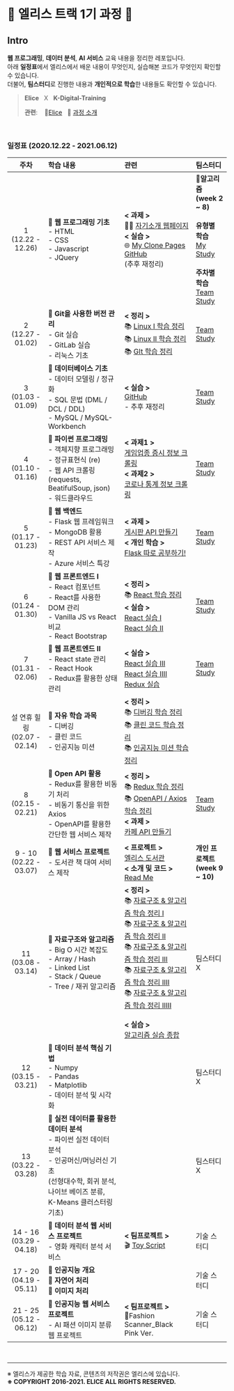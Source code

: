 # 🐇 엘리스 트랙 1기 과정 🐇

## Intro

**웹 프로그래밍**, **데이터 분석**,  **AI 서비스** 교육 내용을 정리한 레포입니다. <br>아래 **일정표**에서 엘리스에서 배운 내용이 무엇인지, 실습해본 코드가 무엇인지 확인할 수 있습니다. <br>더불어, **팀스터디**로 진행한 내용과 **개인적으로 학습**한 내용들도 확인할 수 있습니다.   

> **Elice** &nbsp; X &nbsp; **K-Digital-Training**
>
> **관련**: &nbsp;&nbsp; 🐇[Elice](https://elice.io/) &nbsp; 📖 [과정 소개](https://elicetrack.oopy.io/) 

<br/>

### 일정표 (2020.12.22 - 2021.06.12)

|               주차                | 학습 내용                                                    | 관련                                                         | 팀스터디                                                     |
| :-------------------------------: | :----------------------------------------------------------- | :----------------------------------------------------------- | :----------------------------------------------------------- |
|      1<br />(12.22 - 12.26)       | 🚩 **웹 프로그래밍 기초** <br /> - HTML <br />- CSS <br />- Javascript<br />- JQuery | **< 과제 >**<br /> 🙋‍♂️ [자기소개 웹페이지](http://bky373.kdt-gitlab.elice.io/about-me/) <br />**< 실습 >**<br />🌐 [My Clone Pages](http://bky373.kdt-gitlab.elice.io/clone-pages/index.html) <br /> [GitHub](https://github.com/bky373/elice-1st-racer/tree/master/week_01_Web_Programming_Basics)<br />(추후 재정리) | **📐알고리즘<br />(week 2 ~ 8)**<br /><br />**유형별 학습** <br />[My Study](https://kdt-gitlab.elice.io/bky373/algorithm-study)<br/><br />**주차별 학습** <br />[Team Study](https://kdt-gitlab.elice.io/soomin/algorithm_3)<br /> |
|      2<br />(12.27 - 01.02)       | 🚩 **Git을 사용한 버전 관리** <br />- Git 실습<br />- GitLab 실습 <br />- 리눅스 기초 | **< 정리 >**<br />📚 [Linux I 학습 정리](https://github.com/bky373/elice-1st-racer/blob/master/week_02_Linux_%26_Git/Linux_01.md)<br />📚 [Linux II 학습 정리](https://github.com/bky373/elice-1st-racer/blob/master/week_02_Linux_%26_Git/Linux_02.md)<br />📚 [GIt 학습 정리](https://github.com/bky373/elice-1st-racer/blob/master/week_02_Linux_%26_Git/Git.md) | [Team Study](https://kdt-gitlab.elice.io/soomin/algorithm_3/-/tree/master/week-02) |
|      3<br />(01.03 - 01.09)       | 🚩 **데이터베이스 기초**<br /> - 데이터 모델링 / 정규화<br /> - SQL 문법 (DML / DCL / DDL)<br /> - MySQL / MySQL-Workbench | **< 실습 >**<br />[GitHub](https://github.com/bky373/elice-1st-racer/tree/master/week_03_Database_Basics)<br />- 추후 재정리 | [Team Study](https://kdt-gitlab.elice.io/soomin/algorithm_3/-/tree/master/week-03) |
|      4<br />(01.10 - 01.16)       | 🚩 **파이썬 프로그래밍**<br />- 객체지향 프로그래밍<br />- 정규표현식 (re)<br />- 웹 API 크롤링 (requests, BeatifulSoup, json)<br />- 워드클라우드 | **< 과제1 >** <br />[게임업종 증시 정보 크롤링](https://github.com/bky373/elice-1st-racer/blob/master/week_04_Python_Programming/crawling_stock_stats.py)<br />**< 과제2 >**  <br />[코로나 통계 정보 크롤링](https://github.com/bky373/elice-1st-racer/blob/master/week_04_Python_Programming/crawling_corona_stats.py) | [Team Study](https://kdt-gitlab.elice.io/soomin/algorithm_3/-/tree/master/week-04) |
|      5<br />(01.17 - 01.23)       | 🚩 **웹 백엔드**<br />- Flask 웹 프레임워크<br />- MongoDB 활용<br />- REST API 서비스 제작<br />- Azure 서비스 특강<br /> | **< 과제 >**<br />[게시판 API 만들기](https://kdt-gitlab.elice.io/bky373/com-ma-board)<br />**< 개인 학습 >**<br />[Flask 따로 공부하기!](https://kdt-gitlab.elice.io/bky373/flask-prac) | [Team Study](https://kdt-gitlab.elice.io/soomin/algorithm_3/-/tree/5th_borahm/week-05) |
|      6<br />(01.24 - 01.30)       | 🚩 **웹 프론트엔드 I**<br />- React 컴포넌트<br />- React를 사용한 DOM 관리<br />- Vanilla JS vs React 비교<br />- React Bootstrap | **< 정리 >**<br />📚 [React 학습 정리](https://github.com/bky373/elice-1st-racer/blob/master/week_06_Web_Frontend_I/React.md)<br />**< 실습 >**<br />[React 실습 I](https://github.com/bky373/elice-1st-racer/blob/master/week_06_Web_Frontend_I/02_React_Basics_I/reactapp/src/index.js)<br />[React 실습 II](https://github.com/bky373/elice-1st-racer/blob/master/week_06_Web_Frontend_I/04_React_Basics_II/reactapp02/src/index.js) | [Team Study](https://kdt-gitlab.elice.io/soomin/algorithm_3/-/tree/master/week-06) |
|      7<br />(01.31 - 02.06)       | 🚩 **웹 프론트엔드 II**<br />- React state 관리<br />- React Hook<br />- Redux를 활용한 상태 관리 | **< 실습 >**<br />[React 실습 III](https://github.com/bky373/elice-1st-racer/blob/master/week_07_Web_Frontend_II/02_React_Basics_III/reactapp03/src/index.js)<br />[React 실습 IIII](https://github.com/bky373/elice-1st-racer/tree/master/week_07_Web_Frontend_II/04_React_Basics_IV)<br />[Redux 실습](https://github.com/bky373/elice-1st-racer/tree/master/week_07_Web_Frontend_II/05_Redux_Basics) | [Team Study]()                                               |
| 설 연휴 힐링<br />(02.07 - 02.14) | 🚩 **자유 학습 과목**<br />- 디버깅<br />- 클린 코드<br />- 인공지능 미션 | **< 정리 >**<br />📚 [디버깅 학습 정리](https://github.com/bky373/elice-1st-racer/tree/master/week_else/Debugging)<br />📚 [클린 코드 학습 정리](https://github.com/bky373/elice-1st-racer/tree/master/week_else/Clean_Code)<br />📚 [인공지능 미션 학습 정리](https://github.com/bky373/elice-1st-racer/blob/master/week_else/AI_Mission/AI_Mission_01.md) |                                                              |
|      8<br />(02.15 - 02.21)       | 🚩 **Open API 활용**<br />- Redux를 활용한 비동기 처리 <br />- 비동기 통신을 위한 Axios <br />- OpenAPI를 활용한 간단한 웹 서비스 제작 | **< 정리 >**<br />📚 [Redux 학습 정리](https://github.com/bky373/elice-1st-racer/blob/master/week_08_OpenAPI/README_Redux.md)<br />📚 [OpenAPI / Axios 학습 정리](https://github.com/bky373/elice-1st-racer/blob/master/week_08_OpenAPI/README_OpenAPI.md)<br />**< 과제 >**<br />[카페 API 만들기](https://github.com/bky373/elice-1st-racer/tree/master/week_08_OpenAPI/06_assignment) | [Team Study]()                                               |
|    9 - 10<br />(02.22 - 03.07)    | 🚩 **웹 서비스 프로젝트**<br />- 도서관 책 대여 서비스 제작   | **< 프로젝트 >**<br />[엘리스 도서관](https://github.com/bky373/elice_library)**<br />< 소개 및 코드 >**<br />[Read Me](https://github.com/bky373/elice_library#%ED%94%84%EB%A1%9C%EC%A0%9D%ED%8A%B8-%EC%86%8C%EA%B0%9C) | **개인 프로젝트<br />(week 9 ~ 10)**                         |
|      11<br />(03.08 - 03.14)      | 🚩 **자료구조와 알고리즘**<br />- Big O 시간 복잡도<br />- Array / Hash<br />- Linked List<br />- Stack / Queue<br />- Tree / 재귀 알고리즘 | **< 정리 >**<br />📚 [자료구조 & 알고리즘 학습 정리 I](https://github.com/bky373/elice-1st-racer/blob/master/week_11_DS_N_Algorithm/DS_Algorithm_01.md)<br />📚 [자료구조 & 알고리즘 학습 정리 II](https://github.com/bky373/elice-1st-racer/blob/master/week_11_DS_N_Algorithm/DS_Algorithm_02.md)<br>📚 [자료구조 & 알고리즘 학습 정리 III](https://github.com/bky373/elice-1st-racer/blob/master/week_11_DS_N_Algorithm/DS_Algorithm_03.md)<br>📚 [자료구조 & 알고리즘 학습 정리 IIII](https://github.com/bky373/elice-1st-racer/blob/master/week_11_DS_N_Algorithm/DS_Algorithm_04.md)<br />📚 [자료구조 & 알고리즘 학습 정리 IIIII](https://github.com/bky373/elice-1st-racer/blob/master/week_11_DS_N_Algorithm/DS_Algorithm_05.md)<br /><br />**< 실습 >**<br>[알고리즘 실습 종합](https://github.com/bky373/elice-1st-racer/tree/master/week_11_DS_N_Algorithm) | 팀스터디 X                                                   |
|      12<br />(03.15 - 03.21)      | 🚩 **데이터 분석 핵심 기법**<br />- Numpy<br />- Pandas<br />- Matplotlib<br />- 데이터 분석 및 시각화 |                                                              | 팀스터디 X                                                   |
|      13<br />(03.22 - 03.28)      | 🚩 **실전 데이터를 활용한 데이터 분석**<br />- 파이썬 실전 데이터 분석<br />- 인공머신/머닝러신 기초<br />  (선형대수학, 회귀 분석, <br />  나이브 베이즈 분류, <br />  K-Means 클러스터링 기초) |                                                              | 팀스터디 X                                                   |
|   14 - 16<br />(03.29 - 04.18)    | 🚩 **데이터 분석 웹 서비스 프로젝트**<br />- 영화 캐릭터 분석 서비스 | **< 팀프로젝트 >**<br />🎬 [Toy Script](https://github.com/bky373/toyscript) | 기술 스터디                                                  |
|   17 - 20<br />(04.19 - 05.11)    | 🚩 **인공지능 개요**<br />🚩 **자연어 처리**<br/>🚩 **이미지 처리**<br/> |                                                              | 기술 스터디                                                  |
|   21 - 25<br />(05.12 - 06.12)    | 🚩 **인공지능 웹 서비스 프로젝트**<br />- AI 패션 이미지 분류 웹 프로젝트 | **< 팀프로젝트 >**<br />👗Fashion Scanner_Black Pink Ver.     | 기술 스터디                                                  |



<br/>

---

※ 엘리스가 제공한 학습 자료, 콘텐츠의 저작권은 엘리스에 있습니다. <br>
**※ COPYRIGHT 2016-2021. ELICE ALL RIGHTS RESERVED.**

